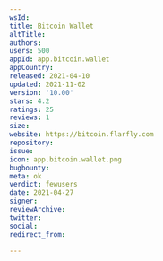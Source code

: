 ```yaml
---
wsId: 
title: Bitcoin Wallet
altTitle: 
authors: 
users: 500
appId: app.bitcoin.wallet
appCountry: 
released: 2021-04-10
updated: 2021-11-02
version: '10.00'
stars: 4.2
ratings: 25
reviews: 1
size: 
website: https://bitcoin.flarfly.com
repository: 
issue: 
icon: app.bitcoin.wallet.png
bugbounty: 
meta: ok
verdict: fewusers
date: 2021-04-27
signer: 
reviewArchive: 
twitter: 
social: 
redirect_from: 

---
```


